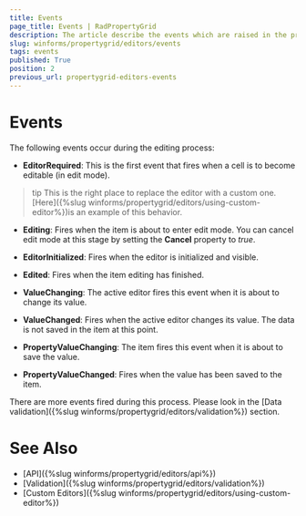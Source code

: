 ```yaml
---
title: Events
page_title: Events | RadPropertyGrid
description: The article describe the events which are raised in the process of editing a particular property grid item.
slug: winforms/propertygrid/editors/events
tags: events
published: True
position: 2
previous_url: propertygrid-editors-events
---
```


# Events

The following events occur during the editing process:

* __EditorRequired__: This is the first event that fires when a cell is to become editable (in edit mode).

>tip This is the right place to replace the editor with a custom one.[Here]({%slug winforms/propertygrid/editors/using-custom-editor%})is an example of this behavior.
>

* __Editing__: Fires when the item is about to enter edit mode. You can cancel edit mode at this stage by setting the __Cancel__ property to *true*.

* __EditorInitialized__: Fires when the editor is initialized and visible.

* __Edited__: Fires when the item editing has finished.

* __ValueChanging__: The active editor fires this event when it is about to change its value.

* __ValueChanged__: Fires when the active editor changes its value. The data is not saved in the item at this point.

* __PropertyValueChanging__: The item fires this event when it is about to save the value. 

* __PropertyValueChanged__: Fires when the value has been saved to the item.

There are more events fired during this process. Please look in the  [Data validation]({%slug winforms/propertygrid/editors/validation%}) section.

# See Also

* [API]({%slug winforms/propertygrid/editors/api%})
* [Validation]({%slug winforms/propertygrid/editors/validation%})
* [Custom Editors]({%slug winforms/propertygrid/editors/using-custom-editor%})
		
